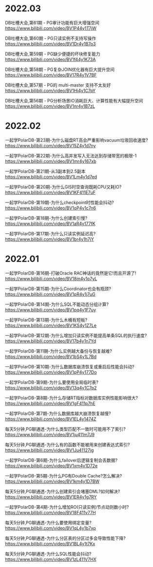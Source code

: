 
# 2022.03

DB吐槽大会,第61期 - PG审计功能有巨大增强空间 https://www.bilibili.com/video/BV1P44y1T7jW

DB吐槽大会,第60期 - PG只读实例不支持写操作 https://www.bilibili.com/video/BV1Dr4y1B7o3

DB吐槽大会,第59期 - PG缺少便捷的坏块修复能力 https://www.bilibili.com/video/BV1f44y1K73A

DB吐槽大会,第58期 - PG复杂JOIN优化器有巨大提升空间 https://www.bilibili.com/video/BV17R4y1V7BF

DB吐槽大会,第57期 - PG的 multi-master 支持不太友好 https://www.bilibili.com/video/BV1Hi4y1C7pY

DB吐槽大会,第56期 - PG分析场景IO消耗巨大、计算性能有大幅提升空间 https://www.bilibili.com/video/BV1nr4y1B7zL

# 2022.02

一起学PolarDB-第23期-为什么磁盘RT高会严重影响vacuum垃圾回收速度? https://www.bilibili.com/video/BV15Z4y1d7ny

一起学PolarDB-第22期-为什么高并发写入无法达到存储带宽的极限-1 https://www.bilibili.com/video/BV1mr4y167xb

一起学PolarDB-第21期-从3副本到2.5副本 https://www.bilibili.com/video/BV1Lm4y1d7ed

一起学PolarDB-第20期-为什么GIS时空查询既耗CPU又耗IO? https://www.bilibili.com/video/BV1KF411E7uF

一起学PolarDB-第19期-为什么checkpoint时性能会抖动? https://www.bilibili.com/video/BV1oP4y1c7n6

一起学PolarDB-第18期-为什么创建索引慢? https://www.bilibili.com/video/BV1aR4y177fK

一起学PolarDB-第17期-为什么只读实例延迟高? https://www.bilibili.com/video/BV1br4y1h7jY

# 2022.01

一起学PolarDB-第16期-打破Oracle RAC神话的竟然是它!而且开源了! https://www.bilibili.com/video/BV18m4y1o7yL

一起学PolarDB-第15期-为什么Coordinator也会有瓶颈? https://www.bilibili.com/video/BV1pR4y1j7uG

一起学PolarDB-第14期-为什么SQL不能动态分组计算? https://www.bilibili.com/video/BV1pq4y1F7uy

一起学PolarDB-第13期-为什么木桶有短板? https://www.bilibili.com/video/BV1KS4y1Z7Le

一起学PolarDB-第12期-为什么增加只读实例不能提高单条SQL的执行速度? https://www.bilibili.com/video/BV17b4y1n7Yd

一起学PolarDB-第11期-为什么实例越大备份与恢复越难? https://www.bilibili.com/video/BV1bS4y1L7Bd

一起学PolarDB-第10期-为什么数据库崩溃恢复或重启后性能会抖动? https://www.bilibili.com/video/BV1pP4y177Do

一起学PolarDB-第9期-为什么要使用全局临时表? https://www.bilibili.com/video/BV13q4y1C7p2

一起学PolarDB-第8期-为什么存储RT指标对数据库实例性能影响很大? https://www.bilibili.com/video/BV1gF411p7hE

一起学PolarDB-第7期-为什么数据库越大崩溃恢复越慢? https://www.bilibili.com/video/BV1EL4y1474Z

每天5分钟,PG聊通透-为什么类型匹配不一致时可能用不了索引? https://www.bilibili.com/video/BV1ju411m7J9

每天5分钟,PG聊通透-为什么有的函数不能被用来创建表达式索引? https://www.bilibili.com/video/BV1Ju41127ig

一起学PolarDB-第6期-为什么failover后逻辑复制会丢数据? https://www.bilibili.com/video/BV1xm4y1D72e

一起学PolarDB-第5期-为什么PG有Double Cache?怎么解决? https://www.bilibili.com/video/BV1km4y1D7BW

每天5分钟,PG聊通透-为什么创建索引会堵塞DML?如何解决? https://www.bilibili.com/video/BV1ER4y1g7RY

一起学PolarDB-第4期-为什么增加RO(只读实例)节点动则数小时? https://www.bilibili.com/video/BV18F411v77H

每天5分钟,PG聊通透-为什么要使用绑定变量? https://www.bilibili.com/video/BV1qL4y1b7xp

每天5分钟,PG聊通透-为什么分区表的分区过多会导致性能下降? https://www.bilibili.com/video/BV1BL4y1t7Kx

每天5分钟,PG聊通透-为什么SQL性能会抖动? https://www.bilibili.com/video/BV1zL411V7HX
